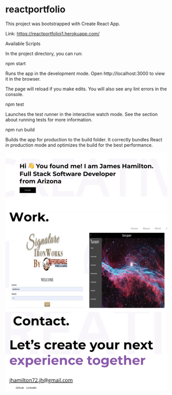 # reactportfolio
This project was bootstrapped with Create React App.

Link: https://reactportfolioj1.herokuapp.com/

Available Scripts

In the project directory, you can run:

npm start

Runs the app in the development mode.
Open http://localhost:3000 to view it in the browser.

The page will reload if you make edits.
You will also see any lint errors in the console.

npm test

Launches the test runner in the interactive watch mode.
See the section about running tests for more information.

npm run build

Builds the app for production to the build folder.
It correctly bundles React in production mode and optimizes the build for the best performance.



![](src/images/one.png)
![](src/images/two.png)
![](src/images/four.png)


